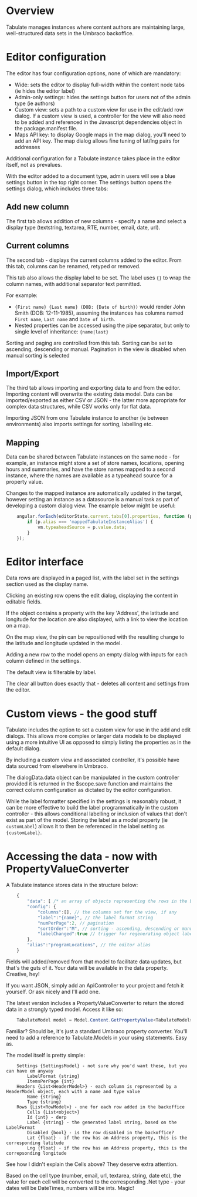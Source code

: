 # Overview
Tabulate manages instances where content authors are maintaining large, well-structured data sets in the Umbraco backoffice.

# Editor configuration
The editor has four configuration options, none of which are mandatory:

- Wide: sets the editor to display full-width within the content node tabs (ie hides the editor label)
- Admin-only settings: hides the settings button for users not of the admin type (ie authors)
- Custom view: sets a path to a custom view for use in the edit/add row dialog. If a custom view is used, a controller for the view will also need to be added and referenced in the Javascript dependencies object in the package.manifest file.
- Maps API key: to display Google maps in the map dialog, you'll need to add an API key. The map dialog allows fine tuning of lat/lng pairs for addresses

Additional configuration for a Tabulate instance takes place in the editor itself, not as prevalues.

With the editor added to a document type, admin users will see a blue settings button in the top right corner.
The settings button opens the settings dialog, which includes three tabs:

## Add new column
The first tab allows addition of new columns - specify a name and select a display type (textstring, textarea, RTE, number, email, date, url).

## Current columns

The second tab - displays the current columns added to the editor. From this tab, columns can be renamed, retyped or removed. 

This tab also allows the display label to be set. The label uses `{}` to wrap the column names, with additional separator text permitted. 

For example:

- `{First name} {Last name} (DOB: {Date of birth})` would render John Smith (DOB: 12-11-1985), assuming the instances has columns named `First name`, `Last name` and `Date of birth`.
- Nested properties can be accessed using the pipe separator, but only to single level of inheritance: `{name|last}`

Sorting and paging are controlled from this tab. Sorting can be set to ascending, descending or manual. Pagination in the view is disabled when manual sorting is selected

## Import/Export
The third tab allows importing and exporting data to and from the editor. Importing content will overwrite the existing data model. Data can be imported/exported as either CSV or JSON - the latter more appropriate for complex data structures, while CSV works only for flat data.

Importing JSON from one Tabulate instance to another (ie between environments) also imports settings for sorting, labelling etc.

## Mapping
Data can be shared between Tabulate instances on the same node - for example, an instance might store a set of store names, locations, opening hours and summaries, and have the store names mapped to a second instance, where the names are available as a typeahead source for a property value. 

Changes to the mapped instance are automatically updated in the target, however setting an instance as a datasource is a manual task as part of developing a custom dialog view. The example below might be useful:

```js
    angular.forEach(editorState.current.tabs[0].properties, function (p) {
    	if (p.alias === 'mappedTabulateInstanceAlias') {
    		vm.typeaheadSource = p.value.data;
    	}
    });
```

# Editor interface
Data rows are displayed in a paged list, with the label set in the settings section used as the display name. 

Clicking an existing row opens the edit dialog, displaying the content in editable fields.

If the object contains a property with the key 'Address', the latitude and longitude for the location are also displayed, with a link to view the location on a map.

On the map view, the pin can be repositioned with the resulting change to the latitude and longitude updated in the model.

Adding a new row to the model opens an empty dialog with inputs for each column defined in the settings.

The default view is filterable by label.

The clear all button does exactly that - deletes all content and settings from the editor.

# Custom views - the good stuff
Tabulate includes the option to set a custom view for use in the add and edit dialogs. This allows more complex or larger data models to be displayed using a more intuitive UI as opposed to simply listing the properties as in the default dialog.

By including a custom view and associated controller, it's possible have data sourced from elsewhere in Umbraco. 

The dialogData.data object can be manipulated in the custom controller provided it is returned in the $scope.save function and maintains the correct column configuration as dictated by the editor configuration.

While the label formatter specified in the settings is reasonably robust, it can be more effective to build the label programmatically in the custom controller - this allows conditional labelling or inclusion of values that don't exist as part of the model. Storing the label as a model property (ie `customLabel`) allows it to then be referenced in the label setting as `{customLabel}`.

# Accessing the data - now with PropertyValueConverter
A Tabulate instance stores data in the structure below:

```js
    {
        "data": [ /* an array of objects representing the rows in the back office editor */],
        "config": {
            "columns":[], // the columns set for the view, if any
            "label":"{name}", // the label format string
            "numPerPage":2, // pagination
            "sortOrder":"M", // sorting - ascending, descending or manual
            "labelChanged":true // trigger for regenerating object labels - true when config has changed
        },
        "alias":"programLocations", // the editor alias
    }
```

Fields will added/removed from that model to facilitate data updates, but that's the guts of it. Your data will be available in the data property. Creative, hey!

If you want JSON, simply add an ApiController to your project and fetch it yourself. Or ask nicely and I'll add one.

The latest version includes a PropertyValueConverter to return the stored data in a strongly typed model. Access it like so:

```csharp
    TabulateModel model = Model.Content.GetPropertyValue<TabulateModel>("propertyAlias");
```

Familiar? Should be, it's just a standard Umbraco property converter. You'll need to add a reference to Tabulate.Models in your using statements. Easy as.

The model itself is pretty simple:

```
    Settings {SettingsModel} - not sure why you'd want these, but you can have em anyway
        LabelFormat {string}
        ItemsPerPage {int}
    Headers {List<HeaderModel>} - each column is represented by a HeaderModel object, each with a name and type value
        Name {string}
        Type {string}
    Rows {List<RowModel>} - one for each row added in the backoffice
        Cells {List<object>}
        Id {int} - derp
        Label {string} - the generated label string, based on the LabelFormat
        Disabled {bool} - is the row disabled in the backoffice?
        Lat {float} - if the row has an Address property, this is the corresponding latitude
        Lng {float} - if the row has an Address property, this is the correpsonding longitude
```

See how I didn't explain the Cells above? They deserve extra attention.

Based on the cell type (number, email, url, textarea, string, date etc), the value for each cell will be converted to the corresponding .Net type - your dates will be DateTimes, numbers will be ints. Magic!